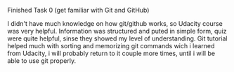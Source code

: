 Finished Task 0 (get familiar with Git and GitHub)

I didn't have much knowledge on how git/github works, so Udacity course was very helpful. Information was structured and puted in simple form, quiz were quite helpful, sinse they showed my level of understanding. Git tutorial helped much with sorting and memorizing git commands wich i  learned from Udacity, i will probably return to it couple more times, until i will be able to use git properly. 